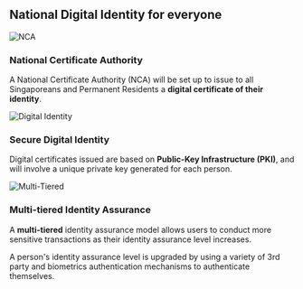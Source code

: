 <div class="row api-splash-section-title">
  <div class="col-lg-7 col-md-12 col-sm-12">
    <h2 class="splash-title">National Digital Identity for everyone</h2>
  </div>
</div>
<div class="row api-splash-info-points">
  <div class="col-md-4 col-sm-12 api-splash-info-single">
    <img class="api-splash-info-icon mb-3" src="/assets/lib/trusted-identity/img/trusted-identity-certificate.svg" alt="NCA">
    <h3 class="api-info-point-title">
      National Certificate Authority  
    </h3>
    <p>
      A National Certificate Authority (NCA) will be set up to issue to all Singaporeans and Permanent Residents a <strong>digital certificate of their identity</strong>.
    </p>
  </div>
  <div class="col-md-4 col-sm-12 api-splash-info-single">
    <img class="api-splash-info-icon mb-3" src="/assets/lib/trusted-identity/img/trusted-identity-pki.svg" alt="Digital Identity">
    <h3 class="api-info-point-title">
      Secure Digital Identity
    </h5>
    <p>
      Digital certificates issued are based on <strong>Public-Key Infrastructure (PKI)</strong>, and will involve a unique private key generated for each person.
    </p>
  </div>
  <div class="col-md-4 col-sm-12 api-splash-info-single">
    <img class="api-splash-info-icon mb-3" src="/assets/lib/trusted-identity/img/multi-tiered.png" alt="Multi-Tiered">
    <h3 class="api-info-point-title">
      Multi-tiered Identity Assurance
    </h5>
    <p>
      A <strong>multi-tiered</strong> identity assurance model allows users to conduct more sensitive transactions as their identity assurance level increases.
    </p>
    <p>
      A person's identity assurance level  is upgraded by using a variety of 3rd party and biometrics authentication mechanisms to authenticate themselves.
    </p>
  </div>
</div>
